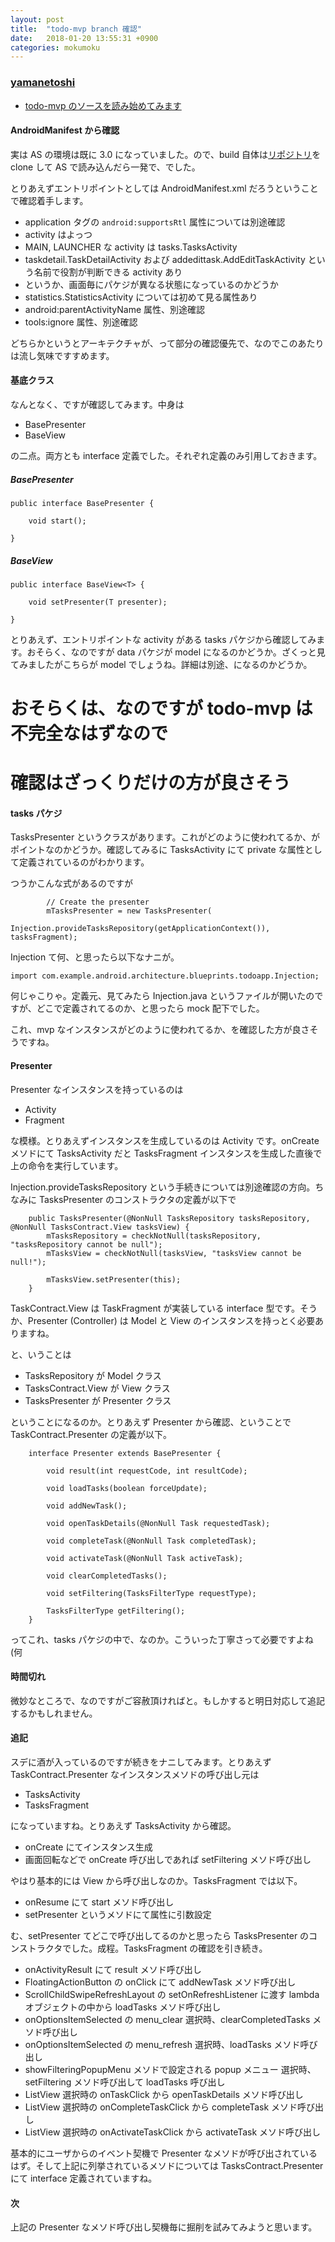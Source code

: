 ```yaml
---
layout: post
title:  "todo-mvp branch 確認"
date:   2018-01-20 13:55:31 +0900
categories: mokumoku
---
```


### [yamanetoshi](http://weblog.metacircular-evaluator.org/)

* [todo-mvp のソースを読み始めてみます](https://github.com/tabpot-mokumoku/tabpot-mokumoku.github.io/issues/14)

#### AndroidManifest から確認

実は AS の環境は既に 3.0 になっていました。ので、build 自体は[リポジトリ](https://github.com/googlesamples/android-architecture)を clone して AS で読み込んだら一発で、でした。

とりあえずエントリポイントとしては AndroidManifest.xml だろうということで確認着手します。

- application タグの `android:supportsRtl` 属性については別途確認
- activity はよっつ
- MAIN, LAUNCHER な activity は tasks.TasksActivity
- taskdetail.TaskDetailActivity および addedittask.AddEditTaskActivity という名前で役割が判断できる activity あり
- というか、画面毎にパケジが異なる状態になっているのかどうか
- statistics.StatisticsActivity については初めて見る属性あり
- android:parentActivityName 属性、別途確認
- tools:ignore 属性、別途確認

どちらかというとアーキテクチャが、って部分の確認優先で、なのでこのあたりは流し気味ですすめます。

#### 基底クラス

なんとなく、ですが確認してみます。中身は

- BasePresenter
- BaseView

の二点。両方とも interface 定義でした。それぞれ定義のみ引用しておきます。

##### BasePresenter

```
public interface BasePresenter {

    void start();

}
```

##### BaseView

```
public interface BaseView<T> {

    void setPresenter(T presenter);

}
```
とりあえず、エントリポイントな activity がある tasks パケジから確認してみます。おそらく、なのですが data パケジが model になるのかどうか。ざくっと見てみましたがこちらが model でしょうね。詳細は別途、になるのかどうか。

 # おそらくは、なのですが todo-mvp は不完全なはずなので
 # 確認はざっくりだけの方が良さそう

#### tasks パケジ

TasksPresenter というクラスがあります。これがどのように使われてるか、がポイントなのかどうか。確認してみるに TasksActivity にて private な属性として定義されているのがわかります。

つうかこんな式があるのですが

```
        // Create the presenter
        mTasksPresenter = new TasksPresenter(
                Injection.provideTasksRepository(getApplicationContext()), tasksFragment);
```

Injection て何、と思ったら以下なナニが。

```
import com.example.android.architecture.blueprints.todoapp.Injection;
```

何じゃこりゃ。定義元、見てみたら Injection.java というファイルが開いたのですが、どこで定義されてるのか、と思ったら mock 配下でした。

これ、mvp なインスタンスがどのように使われてるか、を確認した方が良さそうですね。

#### Presenter

Presenter なインスタンスを持っているのは

- Activity
- Fragment 

な模様。とりあえずインスタンスを生成しているのは Activity です。onCreate メソドにて TasksActivity だと TasksFragment インスタンスを生成した直後で上の命令を実行しています。

Injection.provideTasksRepository という手続きについては別途確認の方向。ちなみに TasksPresenter のコンストラクタの定義が以下で

```
    public TasksPresenter(@NonNull TasksRepository tasksRepository, @NonNull TasksContract.View tasksView) {
        mTasksRepository = checkNotNull(tasksRepository, "tasksRepository cannot be null");
        mTasksView = checkNotNull(tasksView, "tasksView cannot be null!");

        mTasksView.setPresenter(this);
    }
```

TaskContract.View は TaskFragment が実装している interface 型です。そうか、Presenter (Controller) は Model と View のインスタンスを持っとく必要ありますね。

と、いうことは

- TasksRepository が Model クラス
- TasksContract.View が View クラス
- TasksPresenter が Presenter クラス

ということになるのか。とりあえず Presenter から確認、ということで TaskContract.Presenter の定義が以下。

```
    interface Presenter extends BasePresenter {

        void result(int requestCode, int resultCode);

        void loadTasks(boolean forceUpdate);

        void addNewTask();

        void openTaskDetails(@NonNull Task requestedTask);

        void completeTask(@NonNull Task completedTask);

        void activateTask(@NonNull Task activeTask);

        void clearCompletedTasks();

        void setFiltering(TasksFilterType requestType);

        TasksFilterType getFiltering();
    }
```

ってこれ、tasks パケジの中で、なのか。こういった丁寧さって必要ですよね (何

#### 時間切れ

微妙なところで、なのですがご容赦頂ければと。もしかすると明日対応して追記するかもしれません。

#### 追記

スデに酒が入っているのですが続きをナニしてみます。とりあえず TaskContract.Presenter なインスタンスメソドの呼び出し元は

- TasksActivity
- TasksFragment

になっていますね。とりあえず TasksActivity から確認。

- onCreate にてインスタンス生成
- 画面回転などで onCreate 呼び出しであれば setFiltering メソド呼び出し

やはり基本的には View から呼び出しなのか。TasksFragment では以下。

- onResume にて start メソド呼び出し
- setPresenter というメソドにて属性に引数設定

む、setPresenter てどこで呼び出してるのかと思ったら TasksPresenter のコンストラクタでした。成程。TasksFragment の確認を引き続き。

- onActivityResult にて result メソド呼び出し
- FloatingActionButton の onClick にて addNewTask メソド呼び出し
- ScrollChildSwipeRefreshLayout の setOnRefreshListener に渡す lambda オブジェクトの中から loadTasks メソド呼び出し
- onOptionsItemSelected の menu_clear 選択時、clearCompletedTasks メソド呼び出し
- onOptionsItemSelected の menu_refresh 選択時、loadTasks メソド呼び出し
- showFilteringPopupMenu メソドで設定される popup メニュー 選択時、setFiltering メソド呼び出して loadTasks 呼び出し
- ListView 選択時の onTaskClick から openTaskDetails メソド呼び出し
- ListView 選択時の onCompleteTaskClick から completeTask メソド呼び出し
- ListView 選択時の onActivateTaskClick から activateTask メソド呼び出し

基本的にユーザからのイベント契機で Presenter なメソドが呼び出されているはず。そして上記に列挙されているメソドについては TasksContract.Presenter にて interface 定義されていますね。

#### 次

上記の Presenter なメソド呼び出し契機毎に掘削を試みてみようと思います。